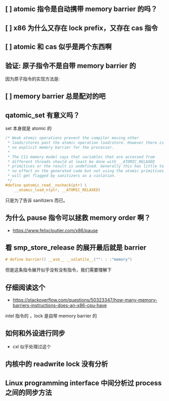 ## [ ] atomic 指令是自动携带 memory barrier 的吗？

## [ ] x86 为什么又存在 lock prefix，又存在 cas 指令

## [ ] atomic 和 cas 似乎是两个东西啊

## 验证: 原子指令不是自带 memory barrier 的

因为原子指令的实现方法是:

## [ ] memory barrier 总是配对的吧

## qatomic_set 有意义吗？
set 本身就是 atomic 的

```c
/* Weak atomic operations prevent the compiler moving other
 * loads/stores past the atomic operation load/store. However there is
 * no explicit memory barrier for the processor.
 *
 * The C11 memory model says that variables that are accessed from
 * different threads should at least be done with __ATOMIC_RELAXED
 * primitives or the result is undefined. Generally this has little to
 * no effect on the generated code but not using the atomic primitives
 * will get flagged by sanitizers as a violation.
 */
#define qatomic_read__nocheck(ptr) \
    __atomic_load_n(ptr, __ATOMIC_RELAXED)
```

只是为了告诉 sanitizers 而已。

## 为什么 pause 指令可以拯救 memory order 啊？
- https://www.felixcloutier.com/x86/pause

## 看 smp_store_release 的展开最后就是 barrier

```c
# define barrier() __asm__ __volatile__("": : :"memory")
```
但是这条指令展开似乎没有没有指令，我们需要理解下

## 仔细阅读这个
- https://stackoverflow.com/questions/50323347/how-many-memory-barriers-instructions-does-an-x86-cpu-have

intel 指令的 ，lock 是自带 memory barrier 的

## 如何和外设进行同步
- cxl 似乎处理过这个

## 内核中的 readwrite lock 没有分析

## Linux programming interface 中间分析过 process 之间的同步方法
